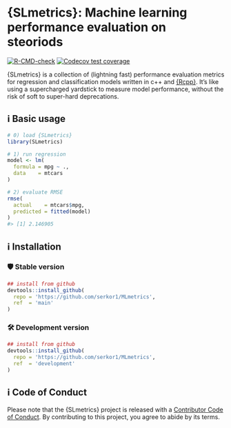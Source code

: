 
<!-- README.md is generated from README.Rmd. Please edit that file -->

# {SLmetrics}: Machine learning performance evaluation on steoriods

<!-- badges: start -->

[![R-CMD-check](https://github.com/serkor1/MLmetrics/actions/workflows/R-CMD-check.yaml/badge.svg)](https://github.com/serkor1/MLmetrics/actions/workflows/R-CMD-check.yaml)
[![Codecov test
coverage](https://codecov.io/gh/serkor1/MLmetrics/graph/badge.svg)](https://app.codecov.io/gh/serkor1/MLmetrics)
<!-- badges: end -->

{SLmetrics} is a collection of (lightning fast) performance evaluation
metrics for regression and classification models written in c++ and
[{Rcpp}](https://github.com/RcppCore/Rcpp). It’s like using a
supercharged yardstick to measure model performance, without the risk of
soft to super-hard deprecations.

## :information_source: Basic usage

``` r
# 0) load {SLmetrics}
library(SLmetrics)

# 1) run regression
model <- lm(
  formula = mpg ~ .,
  data    = mtcars
)

# 2) evaluate RMSE
rmse(
  actual    = mtcars$mpg,
  predicted = fitted(model)
)
#> [1] 2.146905
```

</details>

## :information_source: Installation

### :shield: Stable version

``` r
## install from github
devtools::install_github(
  repo = 'https://github.com/serkor1/MLmetrics',
  ref  = 'main'
)
```

### :hammer_and_wrench: Development version

``` r
## install from github
devtools::install_github(
  repo = 'https://github.com/serkor1/MLmetrics',
  ref  = 'development'
)
```

## :information_source: Code of Conduct

Please note that the {SLmetrics} project is released with a [Contributor
Code of
Conduct](https://contributor-covenant.org/version/2/1/CODE_OF_CONDUCT.html).
By contributing to this project, you agree to abide by its terms.
